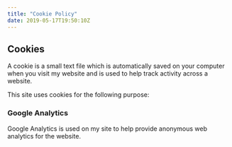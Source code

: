```yaml
---
title: "Cookie Policy"
date: 2019-05-17T19:50:10Z
---
```

## Cookies

A cookie is a small text file which is automatically saved on your computer when you visit my website and is used to
help track activity across a website.

This site uses cookies for the following purpose:

### Google Analytics

Google Analytics is used on my site to help provide anonymous web analytics for the website.
